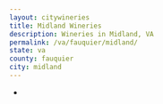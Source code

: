 ```yaml
---
layout: citywineries
title: Midland Wineries
description: Wineries in Midland, VA
permalink: /va/fauquier/midland/
state: va
county: fauquier
city: midland
---
```

-
